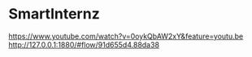 # SmartInternz
https://www.youtube.com/watch?v=0oykQbAW2xY&feature=youtu.be
http://127.0.0.1:1880/#flow/91d655d4.88da38
